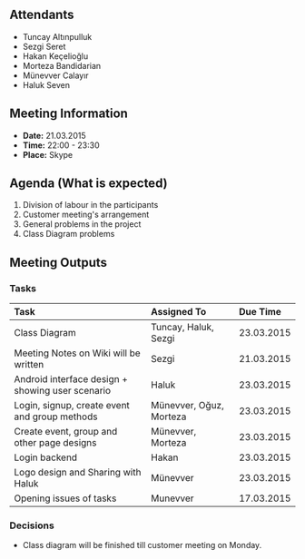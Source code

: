 ## Attendants ##
  * Tuncay Altınpulluk
  * Sezgi Seret
  * Hakan Keçelioğlu
  * Morteza Bandidarian
  * Münevver Calayır
  * Haluk Seven

## Meeting Information ##
  * **Date:** 21.03.2015
  * **Time:** 22:00 - 23:30
  * **Place:** Skype

## Agenda (What is expected) ##

  1. Division of labour in the participants
  1. Customer meeting's arrangement
  1. General problems in the project
  1. Class Diagram problems


## Meeting Outputs ##
### Tasks ###
| **Task** | **Assigned To** | **Due Time** |
|:---------|:----------------|:-------------|
| Class Diagram | Tuncay, Haluk, Sezgi | 23.03.2015   |
| Meeting Notes on Wiki will be written | Sezgi           | 21.03.2015   |
| Android interface design + showing user scenario | Haluk           | 23.03.2015   |
| Login, signup, create event and group methods | Münevver, Oğuz, Morteza | 23.03.2015   |
| Create event, group and other page designs | Münevver, Morteza | 23.03.2015   |
| Login backend | Hakan           | 23.03.2015   |
| Logo design and Sharing with Haluk | Münevver        | 23.03.2015   |
| Opening issues of tasks | Munevver        | 17.03.2015   |


### Decisions ###
  * Class diagram will be finished till customer meeting on Monday.